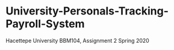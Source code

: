 # University-Personals-Tracking-Payroll-System
Hacettepe University BBM104, Assignment 2 Spring 2020
